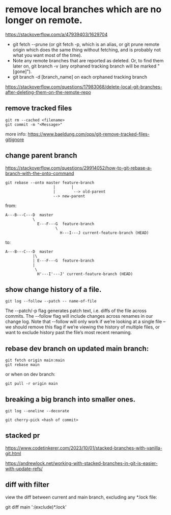 # remove local branches which are no longer on remote.

https://stackoverflow.com/a/47939403/1629704

- git fetch --prune (or git fetch -p, which is an alias, or git prune remote origin which does the same thing without fetching, and is probably not what you want most of the time).
- Note any remote branches that are reported as deleted. Or, to find them later on, git branch -v (any orphaned tracking branch will be marked "[gone]").
- git branch -d [branch_name] on each orphaned tracking branch

https://stackoverflow.com/questions/17983068/delete-local-git-branches-after-deleting-them-on-the-remote-repo


## remove tracked files

```
git rm --cached <filename>
git commit -m "<Message>"
```

more info: https://www.baeldung.com/ops/git-remove-tracked-files-gitignore


## change parent branch

https://stackoverflow.com/questions/29914052/how-to-git-rebase-a-branch-with-the-onto-command

```
git rebase --onto master feature-branch
                     |       |
                     |        --> old-parent
                     --> new-parent
```

from:

```
A---B---C---D  master
            \
              E---F---G  feature-branch
                      \
                        H---I---J current-feature-branch (HEAD)
```

to:

```
A---B---C---D  master
            |\
            | E---F---G  feature-branch
            |
             \
              H'---I'---J' current-feature-branch (HEAD)
```


## show change history of a file.

`git log --follow --patch -- name-of-file`

The --patch/-p flag generates patch text, i.e. diffs of the file across commits. The --follow flag will include changes across renames in our change log. Note that --follow will only work if we’re looking at a single file – we should remove this flag if we’re viewing the history of multiple files, or want to exclude history past the file’s most recent renaming.

## rebase dev branch on updated main branch:

```
git fetch origin main:main
git rebase main
```

or when on dev branch:

```
git pull -r origin main
```

## breaking a big branch into smaller ones.

`git log --oneline --decorate`

`git cherry-pick <hash of commit>`

## stacked pr

https://www.codetinkerer.com/2023/10/01/stacked-branches-with-vanilla-git.html

https://andrewlock.net/working-with-stacked-branches-in-git-is-easier-with-update-refs/

## diff with filter

view the diff between current and main branch, excluding any *.lock file:

git diff main ':(exclude)*.lock'
